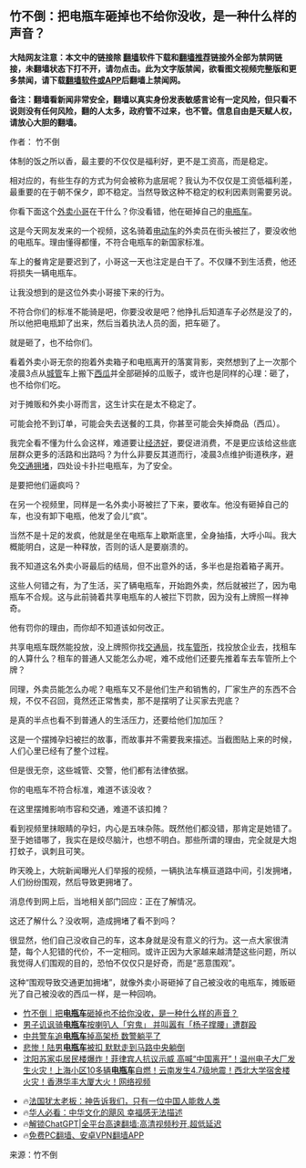  <!-- 面包屑导航 --> <h2>竹不倒：把电瓶车砸掉也不给你没收，是一种什么样的声音？</h2> <p class="notice"><b>大陆网友注意：本文中的链接除 <a href="https://github.com/bannedbook/fanqiang" >翻墙</a>软件下载和<a href="https://github.com/killgcd/justmysocks/blob/master/README.md">翻墙推荐</a>链接外全部为禁网链接，未翻墙状态下打不开，请勿点击。此为文字版禁闻，欲看图文视频完整版和更多禁闻，请下载<a href="https://github.com/bannedbook/fanqiang">翻墙软件或APP</a>后翻墙上禁闻网。</p><p>备注：翻墙看新闻非常安全，翻墙以真实身份发表敏感言论有一定风险，但只看不说则没有任何风险，翻的人太多，政府管不过来，也不管。信息自由是天赋人权，请放心大胆的翻墙。</b></p>  <div class="entry"> <p>作者： 竹不倒</p> <p id="conimg">体制的饭之所以香，最主要的不仅仅是福利好，更不是工资高，而是稳定。</p> <p>相对应的，有些生存的方式为何会被称为底层呢？我认为不仅仅是工资低福利差，最重要的在于朝不保夕，即不稳定。当然导致这种不稳定的权利因素则需要另说。</p> <p>你看下面这个<a href="https://www.bannedbook.org/bnews/tag/%E5%A4%96%E5%8D%96%E5%B0%8F%E5%93%A5/" class="st_tag internal_tag" rel="tag" title="标签 外卖小哥 下的日志">外卖小哥</a>在干什么？你没看错，他在砸掉自己的<a href="https://www.bannedbook.org/bnews/tag/%E7%94%B5%E7%93%B6%E8%BD%A6/" class="st_tag internal_tag" rel="tag" title="标签 电瓶车 下的日志">电瓶车</a>。</p> <p>这是今天网友发来的一个视频，这名骑着<a href="https://www.bannedbook.org/bnews/tag/%E7%94%B5%E5%8A%A8%E8%BD%A6/" class="st_tag internal_tag" rel="tag" title="标签 电动车 下的日志">电动车</a>的外卖员在街头被拦了，要没收他的电瓶车。理由懂得都懂，不符合电瓶车的新国家标准。</p> <p>车上的餐肯定是要迟到了，小哥这一天也注定是白干了。不仅赚不到生活费，他还将损失一辆电瓶车。</p> <p>让我没想到的是这位外卖小哥接下来的行为。</p> <p>不符合你们的标准不能骑是吧，你要没收是吧？他挣扎后知道车子必然是没了的，所以他把电瓶卸了出来，然后当着执法人员的面，把车砸了。</p>  <p>就是砸了，也不给你们。</p> <p>看着外卖小哥无奈的抱着外卖箱子和电瓶离开的落寞背影，突然想到了上一次那个凌晨3点从<a href="https://www.bannedbook.org/bnews/tag/%e5%9f%8e%e7%ae%a1/" class="st_tag internal_tag" rel="tag" title="标签 城管 下的日志">城管</a>车上搬下<a href="https://www.bannedbook.org/bnews/tag/%e8%a5%bf%e7%93%9c/" class="st_tag internal_tag" rel="tag" title="标签 西瓜 下的日志">西瓜</a>并全部砸掉的瓜贩子，或许也是同样的心理：砸了，也不给你们吃。</p> <p>对于摊贩和外卖小哥而言，这生计实在是太不稳定了。</p> <p>可能会抢不到订单，可能会失去送餐的工具，你甚至可能会失掉商品（西瓜）。</p> <p>我完全看不懂为什么会这样，难道要让<a href="https://www.bannedbook.org/bnews/tag/%E7%BB%8F%E6%B5%8E%E5%A5%BD/" class="st_tag internal_tag" rel="tag" title="标签 经济好 下的日志">经济好</a>，要促进消费，不是更应该给这些底层群众更多的活路和出路吗？为什么非要反其道而行，凌晨3点维护街道秩序，避免<a href="https://www.bannedbook.org/bnews/tag/%E4%BA%A4%E9%80%9A%E6%8B%A5%E5%A0%B5/" class="st_tag internal_tag" rel="tag" title="标签 交通拥堵 下的日志">交通拥堵</a>，四处设卡扑拦电瓶车，为了安全。</p> <p>是要把他们逼疯吗？</p> <p>在另一个视频里，同样是一名外卖小哥被拦了下来，要收车。他没有砸掉自己的车，也没有卸下电瓶，他发了会儿“疯”。</p> <p>当然不是十足的发疯，他就是坐在电瓶车上歇斯底里，全身抽搐，大呼小叫。我大概能明白，这是一种释放，否则的话人是要崩溃的。</p>  <p>我不知道这名外卖小哥最后的结局，但不出意外的话，多半也是抱着箱子离开。</p> <p>这些人何错之有，为了生活，买了辆电瓶车，开始跑外卖，然后就被拦了，因为电瓶车不合规。这与此前骑着共享电瓶车的人被拦下罚款，因为没有上牌照一样神奇。</p> <p>他有罚你的理由，而你却不知道该如何改正。</p> <p>共享电瓶车既然能投放，没上牌照你找<a href="https://www.bannedbook.org/bnews/tag/%E4%BA%A4%E9%80%9A%E5%B1%80/" class="st_tag internal_tag" rel="tag" title="标签 交通局 下的日志">交通局</a>，找<a href="https://www.bannedbook.org/bnews/tag/%E8%BD%A6%E7%AE%A1%E6%89%80/" class="st_tag internal_tag" rel="tag" title="标签 车管所 下的日志">车管所</a>，找投放企业去，找租车的人算什么？租车的普通人又能怎么办呢，难不成他们还要先推着车去车管所上个牌？</p> <p>同理，外卖员能怎么办呢？电瓶车又不是他们生产和销售的，厂家生产的东西不合规，不仅不召回，竟然还正常售卖，那不是摆明了让买家去兜底？</p> <p>是真的半点也看不到普通人的生活压力，还要给他们加加压？</p> <p>这是一个摆摊孕妇被拦的故事，而故事并不需要我来描述。当截图贴上来的时候，人们心里已经有了整个过程。</p> <p>但是很无奈，这些城管、交警，他们都有法律依据。</p>  <p>你的电瓶车不符合标准，难道不该没收？</p> <p>在这里摆摊影响市容和交通，难道不该扣摊？</p> <p>看到视频里抹眼睛的孕妇，内心是五味杂陈。既然他们都没错，那肯定是她错了。至于她错哪了，我实在是绞尽脑汁，也想不明白。那些所谓的理由，完全就是大炮打蚊子，讽刺且可笑。</p> <p>昨天晚上，大皖新闻曝光人们举报的视频，一辆执法车横亘道路中间，引发拥堵，人们纷纷围观，然后导致更拥堵了。</p> <p>消息传到网上后，当地相关部门回应：正在了解情况。</p> <p>这还了解什么？没收啊，造成拥堵了看不到吗？</p> <p>很显然，他们自己没收自己的车，这本身就是没有意义的行为。这一点大家很清楚，每个人犯错的代价，不一定相同。或许正因为大家越来越清楚这些问题，所以我觉得人们围观的目的，恐怕不仅仅只是好奇，而是“恶意围观”。</p> <p>这种“围观导致交通更加拥堵”，就像外卖小哥砸掉了自己被没收的电瓶车，摊贩砸光了自己被没收的西瓜一样，是一种回响。</p>  <!--<div id="taboola-mid-1"></div>--><ul class='op-related-articles' title='相关阅读'> <li><a href='https://www.bannedbook.org/bnews/baitai/20240627/2055359.html' target='_blank'>竹不倒｜把<b>电瓶车</b>砸掉也不给你没收，是一种什么样的声音？</a></li> <li><a href='https://www.bannedbook.org/bnews/baitai/20240618/2051395.html' target='_blank'>男子讥讽骑<b>电瓶车</b>按喇叭人「穷鬼」 并叫嚣有「杨子撑腰」遭群殴</a></li> <li><a href='https://www.bannedbook.org/bnews/topimagenews/20240615/2050305.html' target='_blank'>中共警车追<b>电瓶车</b>掉高架桥 数警躺平了</a></li> <li><a href='https://www.bannedbook.org/bnews/cbnews/20240613/2049313.html' target='_blank'>悲惨！陆男<b>电瓶车</b>被扣 默默走到马路中央躺倒</a></li> <li><a href='https://www.bannedbook.org/bnews/bannedvideo/20240410/2023208.html' target='_blank'>沈阳苏家屯居民楼爆炸！菲律宾人抗议示威 高喊“中国离开”！温州电子大厂发生火灾！上海小区10多辆<b>电瓶车</b>自燃！云南发生4.7级地震！西北大学宿舍楼火灾！香港华丰大厦大火！网络视频</a></li> </ul> <ul class="texttj"> <li>🔥<a href="https://www.bannedbook.org/bnews/ssgc/20230219/1850782.html" target="_blank">法国犹太老板：神告诉我们，只有一位中国人能救人类</a></li> <li>🔥<a href="https://www.bannedbook.org/bnews/comments/20220220/1694796.html" target="_blank">华人必看：中华文化的飓风 幸福感无法描述</a></li> <li>🔥<a href="https://github.com/bannedbook/fanqiang/wiki/V2ray%E6%9C%BA%E5%9C%BA" target="_blank">解锁ChatGPT|全平台高速翻墙:高清视频秒开,超低延迟</a></li> <li>🔥<a href="https://github.com/bannedbook/fanqiang/wiki/%E7%A6%81%E9%97%BB%E7%BD%91%E5%AE%89%E5%8D%93%E7%BF%BB%E5%A2%99%E6%96%B0%E9%97%BBAPP" target="_blank">免费PC翻墙、安卓VPN翻墙APP</a></li> </ul><p class="src-info">来源：竹不倒 </p><a name='sharetosocial'></a> <div style="margin-bottom:5px;padding-bottom:5px;clear:both"> <div id="archive-pix-1" class="banner-ads"> <!-- AuctionX Display platform tag START --> <div id="27602x728x90x621x_ADSLOT1" clicktrack="%%CLICK_URL_ESC%%"></div>  <!-- AuctionX Display platform tag END --> </div> <div id="archive-pix-2" class="banner-ads"> <!-- AuctionX Display platform tag START --> <div id="27556x300x250x621x_ADSLOT1" clicktrack="%%CLICK_URL_ESC%%" style="margin:0 auto;text-align:center"></div>  <!-- AuctionX Display platform tag END --> </div> </div>  <div id="archive-pix-1" class="banner-ads"> <!-- AuctionX Display platform tag START --> <div id="27603x728x90x621x_ADSLOT1" clicktrack="%%CLICK_URL_ESC%%"></div>  <!-- AuctionX Display platform tag END --> </div> </div><!--END ENTRY--> 
